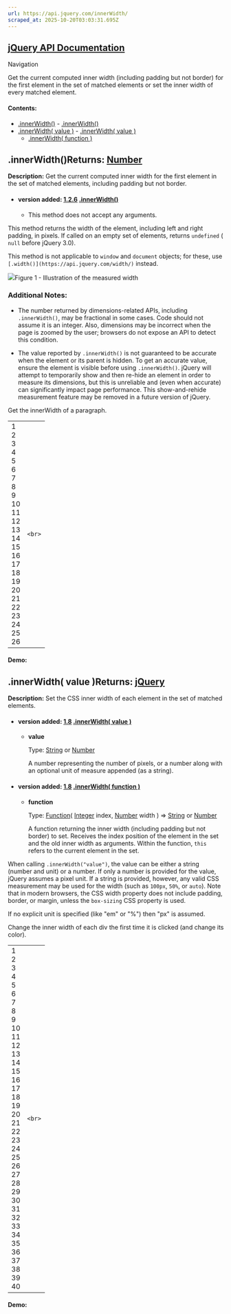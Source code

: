 ```yaml
---
url: https://api.jquery.com/innerWidth/
scraped_at: 2025-10-20T03:03:31.695Z
---
```


## [jQuery API Documentation](https://jquery.com/ "jQuery API Documentation")

Navigation

Get the current computed inner width (including padding but not border) for the first element in the set of matched elements or set the inner width of every matched element.

#### Contents:

- [.innerWidth()](https://api.jquery.com/innerWidth/#innerWidth1)  - [.innerWidth()](https://api.jquery.com/innerWidth/#innerWidth)
- [.innerWidth( value )](https://api.jquery.com/innerWidth/#innerWidth2)  - [.innerWidth( value )](https://api.jquery.com/innerWidth/#innerWidth-value)
  - [.innerWidth( function )](https://api.jquery.com/innerWidth/#innerWidth-function)

## .innerWidth()Returns: [Number](http://api.jquery.com/Types/\#Number)

**Description:** Get the current computed inner width for the first element in the set of matched elements, including padding but not border.

- #### version added: [1.2.6](https://api.jquery.com/category/version/1.2.6/) [.innerWidth()](https://api.jquery.com/innerWidth/\#innerWidth)

  - This method does not accept any arguments.

This method returns the width of the element, including left and right padding, in pixels. If called on an empty set of elements, returns `undefined` ( `null` before jQuery 3.0).

This method is not applicable to `window` and `document` objects; for these, use `[.width()](https://api.jquery.com/width/)` instead.

![](https://api.jquery.com/resources/0042_04_05.png)Figure 1 - Illustration of the measured width

### Additional Notes:

- The number returned by dimensions-related APIs, including `.innerWidth()`, may be fractional in some cases. Code should not assume it is an integer. Also, dimensions may be incorrect when the page is zoomed by the user; browsers do not expose an API to detect this condition.

- The value reported by `.innerWidth()` is not guaranteed to be accurate when the element or its parent is hidden. To get an accurate value, ensure the element is visible before using `.innerWidth()`. jQuery will attempt to temporarily show and then re-hide an element in order to measure its dimensions, but this is unreliable and (even when accurate) can significantly impact page performance. This show-and-rehide measurement feature may be removed in a future version of jQuery.


Get the innerWidth of a paragraph.

|     |     |
| --- | --- |
| 1<br>2<br>3<br>4<br>5<br>6<br>7<br>8<br>9<br>10<br>11<br>12<br>13<br>14<br>15<br>16<br>17<br>18<br>19<br>20<br>21<br>22<br>23<br>24<br>25<br>26 | ```<br>``` |

#### Demo:

## .innerWidth( value )Returns: [jQuery](http://api.jquery.com/Types/\#jQuery)

**Description:** Set the CSS inner width of each element in the set of matched elements.

- #### version added: [1.8](https://api.jquery.com/category/version/1.8/) [.innerWidth( value )](https://api.jquery.com/innerWidth/\#innerWidth-value)

  - **value**

    Type: [String](http://api.jquery.com/Types/#String) or [Number](http://api.jquery.com/Types/#Number)

    A number representing the number of pixels, or a number along with an optional unit of measure appended (as a string).
- #### version added: [1.8](https://api.jquery.com/category/version/1.8/) [.innerWidth( function )](https://api.jquery.com/innerWidth/\#innerWidth-function)

  - **function**

    Type: [Function](http://api.jquery.com/Types/#Function)( [Integer](http://api.jquery.com/Types/#Integer) index, [Number](http://api.jquery.com/Types/#Number) width )
     =>
     [String](http://api.jquery.com/Types/#String) or [Number](http://api.jquery.com/Types/#Number)

    A function returning the inner width (including padding but not border) to set. Receives the index position of the element in the set and the old inner width as arguments. Within the function, `this` refers to the current element in the set.

When calling `.innerWidth("value")`, the value can be either a string (number and unit) or a number. If only a number is provided for the value, jQuery assumes a pixel unit. If a string is provided, however, any valid CSS measurement may be used for the width (such as `100px`, `50%`, or `auto`). Note that in modern browsers, the CSS width property does not include padding, border, or margin, unless the `box-sizing` CSS property is used.

If no explicit unit is specified (like "em" or "%") then "px" is assumed.

Change the inner width of each div the first time it is clicked (and change its color).

|     |     |
| --- | --- |
| 1<br>2<br>3<br>4<br>5<br>6<br>7<br>8<br>9<br>10<br>11<br>12<br>13<br>14<br>15<br>16<br>17<br>18<br>19<br>20<br>21<br>22<br>23<br>24<br>25<br>26<br>27<br>28<br>29<br>30<br>31<br>32<br>33<br>34<br>35<br>36<br>37<br>38<br>39<br>40 | ```<br>``` |

#### Demo: